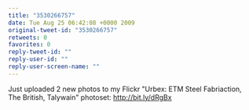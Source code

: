 ```yaml
---
title: "3530266757"
date: Tue Aug 25 06:42:08 +0000 2009
original-tweet-id: "3530266757"
retweets: 0
favorites: 0
reply-tweet-id: ""
reply-user-id: ""
reply-user-screen-name: ""
---
```

Just uploaded 2 new photos to my Flickr "Urbex: ETM Steel Fabriaction, The British, Talywain" photoset: http://bit.ly/dRgBx
